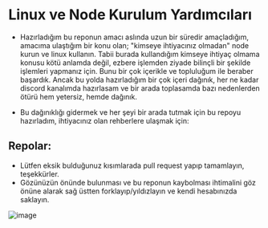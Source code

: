 # Linux ve Node Kurulum Yardımcıları

 * Hazırladığım bu reponun amacı aslında uzun bir süredir amaçladığım, amacıma ulaştığım bir konu olan; "kimseye ihtiyacınız olmadan" node kurun ve linux kullanın. Tabii burada kullandığım kimseye ihtiyaç olmama konusu kötü anlamda değil, ezbere işlemden ziyade bilinçli bir şekilde işlemleri yapmanız için. Bunu bir çok içerikle ve topluluğum ile beraber başardık. Ancak bu yolda hazırladığım bir çok içeri dağınık, her ne kadar discord kanalımda hazırlasam ve bir arada toplasamda bazı nedenlerden ötürü hem yetersiz, hemde dağınık.

 * Bu dağınıklığı gidermek ve her şeyi bir arada tutmak için bu repoyu hazırladım, ihtiyacınız olan rehberlere ulaşmak için:

## Repolar:

 * Lütfen eksik bulduğunuz kısımlarada pull request yapıp tamamlayın, teşekkürler.
 * Gözünüzün önünde bulunması ve bu reponun kaybolması ihtimalini göz önüne alarak sağ üstten forklayıp/yıldızlayın ve kendi hesabınızda saklayın.


![image](https://user-images.githubusercontent.com/101149671/205657382-50ec629e-91e3-4f6f-9db7-afe978abe44d.png)
